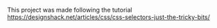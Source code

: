 This project was made following the tutorial https://designshack.net/articles/css/css-selectors-just-the-tricky-bits/

